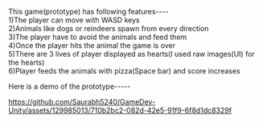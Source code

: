 
This game(prototype) has following features----   
1)The player can move with WASD keys       
2)Animals like dogs or reindeers spawn from every direction   
3)The player have to avoid the animals and feed them   
4)Once the player hits the animal the game is over   
5)There are 3 lives of player displayed as hearts(I used raw images(UI) for the hearts)      
6)Player feeds the animals with pizza(Space bar) and score increases   

Here is a demo of the prototype-----   



https://github.com/Saurabh5240/GameDev-Unity/assets/129985013/710b2bc2-082d-42e5-91f9-6f8d1dc8329f







